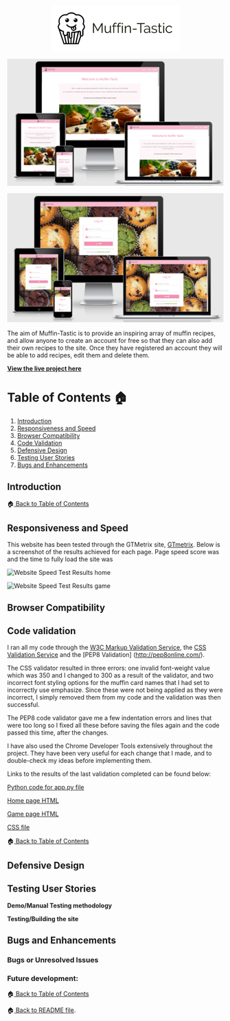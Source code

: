 <p align="center">
  <img src="/static/images/logo1.png" 
alt="logo"/>
</p>


![Image containing example of responsiveness within several screens](/static/docs/readme/responsive.png)

![Image containing example of responsiveness within several screens](/static/docs/readme/responsive1.png)


The aim of Muffin-Tastic is to provide an inspiring array of muffin recipes, and allow anyone to create an account for free so that they can also add their 
own recipes to the site. Once they have registered an account they will be able to add recipes, edit them and delete them.

**[View the live project here](https://muffin-tastic.herokuapp.com/)**


# Table of Contents :house: <a name="home"></a>
1. [Introduction](#introduction)
2. [Responsiveness and Speed](#responsiveness)
3. [Browser Compatibility](#browsercomp)
4. [Code Validation](#codeval)
5. [Defensive Design](#defensived)
6. [Testing User Stories](#testing)
7. [Bugs and Enhancements](#bugs)

## Introduction <a name="introduction"></a>



:house:[ Back to Table of Contents](#home)




## Responsiveness and Speed<a name="responsiveness"></a>

This website has been tested through the GTMetrix site, [GTmetrix](https://gtmetrix.com).
Below is a screenshot of the results achieved for each page. Page speed score was and the time to fully load the site was

![Website Speed Test Results home](assets/img/performance1.png)


![Website Speed Test Results game](assets/img/performance2.png)



## Browser Compatibility <a name="browsercomp"></a>


## Code validation <a name="codeval"></a>

I ran all my code through the  [W3C Markup Validation Service](https://validator.w3.org), the [CSS Validation Service](https://jigsaw.w3.org/css-validator) and the [PEP8 Validation] (http://pep8online.com/).

The CSS validator resulted in three errors: one invalid font-weight value which was 350 and I changed to 300 as a result of the validator, and two
incorrect font styling options for the muffin card names that I had set to incorrectly use emphasize. Since these were not being applied as they were incorrect, I simply removed them from my code
and the validation was then successful.

The PEP8 code validator gave me a few indentation errors and lines that were too long so I fixed all these before saving the files again and the code passed 
this time, after the changes.

I have also used the Chrome Developer Tools extensively throughout the project. They have been very useful for each change that I made, and to double-check my ideas before implementing them. 


Links to the results of the last validation completed can be found below:


[Python code for app.py file](/static/docs/readme/pep8_val.png)

[Home page HTML](/static/docs/readme/)

[Game page HTML](/static/docs/readme/)

[CSS file](/static/docs/readme/css_val.png)


:house:[ Back to Table of Contents](#home)

## Defensive Design <a name="defensived"></a>


## Testing User Stories <a name="testing"></a>


**Demo/Manual Testing methodology**


**Testing/Building the site**


## Bugs and Enhancements <a name="bugs"></a>



### Bugs or Unresolved Issues



### Future development:




:house:[ Back to Table of Contents](#home)





:house:[ Back to README file](README.md).